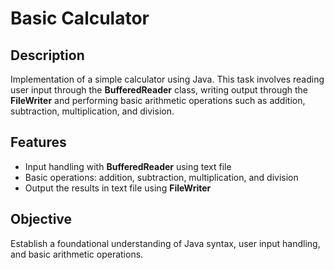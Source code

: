 # Basic Calculator

## Description

Implementation of a simple calculator using Java. This task involves reading user input through the **BufferedReader** class, writing output through the **FileWriter** and performing basic arithmetic operations such as addition, subtraction, multiplication, and division.

## Features

- Input handling with **BufferedReader** using text file
- Basic operations: addition, subtraction, multiplication, and division
- Output the results in text file using **FileWriter**

## Objective

Establish a foundational understanding of Java syntax, user input handling, and basic arithmetic operations.